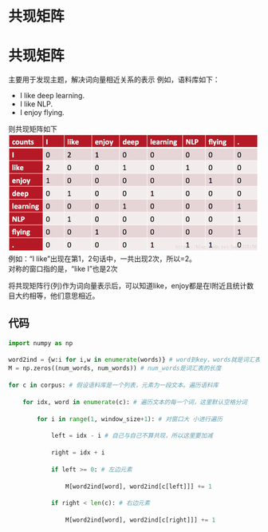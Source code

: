 # 共现矩阵



# 共现矩阵
主要用于发现主题，解决词向量相近关系的表示
例如，语料库如下：
- I like deep learning.
- I like NLP.
- I enjoy flying.

则共现矩阵如下
![](image/Pasted%20image%2020220921131631.png)
例如：“I like”出现在第1，2句话中，一共出现2次，所以=2。   
对称的窗口指的是，“like I”也是2次

将共现矩阵行(列)作为词向量表示后，可以知道like，enjoy都是在I附近且统计数目大约相等，他们意思相近。

## 代码

```python
import numpy as np

word2ind = {w:i for i,w in enumerate(words)} # word到key，words就是词汇表
M = np.zeros((num_words, num_words)) # num_words是词汇表的长度

for c in corpus: # 假设语料库是一个列表，元素为一段文本。遍历语料库
 
	for idx, word in enumerate(c): # 遍历文本的每一个词，这里默认空格分词

		for i in range(1, window_size+1): # 对窗口大 小进行遍历

			left = idx - i # 自己与自己不算共现，所以这里要加减

			right = idx + i

			if left >= 0: # 左边元素

				M[word2ind[word], word2ind[c[left]]] += 1

			if right < len(c): # 右边元素

				M[word2ind[word], word2ind[c[right]]] += 1
```
